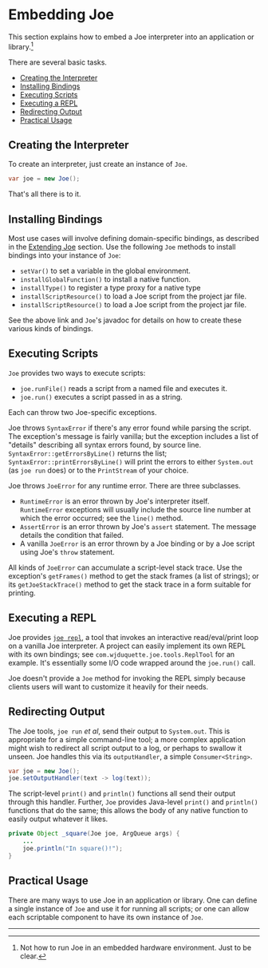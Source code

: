 # Embedding Joe

This section explains how to embed a Joe interpreter into an application
or library.[^embed]

There are several basic tasks.

- [Creating the Interpreter](#creating-the-interpreter)
- [Installing Bindings](#installing-bindings)
- [Executing Scripts](#executing-scripts)
- [Executing a REPL](#executing-a-repl)
- [Redirecting Output](#redirective-output)
- [Practical Usage](#practical-usage)

## Creating the Interpreter

To create an interpreter, just create an instance of `Joe`.

```java
var joe = new Joe();
```

That's all there is to it.

## Installing Bindings

Most use cases will involve defining domain-specific bindings, as described
in the [Extending Joe](../extending/extending.md) section.  Use the following
`Joe` methods to install bindings into your instance of `Joe`:

- `setVar()` to set a variable in the global environment.
- `installGlobalFunction()` to install a native function.
- `installType()` to register a type proxy for a native type
- `installScriptResource()` to load a Joe script from the project jar file.
- `installScriptResource()` to load a Joe script from the project jar file.

See the above link and `Joe`'s javadoc for details on how to create these 
various kinds of bindings.

## Executing Scripts

`Joe` provides two ways to execute scripts:

- `joe.runFile()` reads a script from a named file and executes it.
- `joe.run()` executes a script passed in as a string.

Each can throw two Joe-specific exceptions.

Joe throws `SyntaxError` if there's any error found while parsing the
script.  The exception's message is fairly vanilla; but the exception
includes a list of "details" describing all syntax errors found, by 
source line.  `SyntaxError::getErrorsByLine()` returns the list;
`SyntaxError::printErrorsByLine()` will print the errors to either
`System.out` (as `joe run` does) or to the `PrintStream` of your choice.

Joe throws `JoeError` for any runtime error.  There are three subclasses.

- `RuntimeError` is an error thrown by Joe's interpreter itself.  
  `RuntimeError` exceptions will usually include the source line number
  at which the error occurred; see the `line()` method.
- `AssertError` is an error thrown by Joe's `assert` statement.  The message
  details the condition that failed.
- A vanilla `JoeError` is an error thrown by a Joe binding or by a Joe
  script using Joe's `throw` statement.

All kinds of `JoeError` can accumulate a script-level stack trace.  Use
the exception's `getFrames()` method to get the stack frames (a list of 
strings); or its `getJoeStackTrace()` method to get the stack trace in a 
form suitable for printing.

## Executing a REPL

Joe provides [`joe repl`](../joe_repl.md), a tool that invokes an interactive
read/eval/print loop on a vanilla Joe interpreter.  A project can easily
implement its own REPL with its own bindings; see 
`com.wjduquette.joe.tools.ReplTool` for an example.  It's essentially
some I/O code wrapped around the `joe.run()` call.

Joe doesn't provide a `Joe` method for invoking the REPL simply because
clients users will want to customize it heavily for their needs.

## Redirecting Output

The Joe tools, `joe run` *et al*, send their output to `System.out`.  This
is appropriate for a simple command-line tool; a more complex application
might wish to redirect all script output to a log, or perhaps to swallow
it unseen.  Joe handles this via its `outputHandler`, a simple 
`Consumer<String>`.

```java
var joe = new Joe();
joe.setOutputHandler(text -> log(text));
```

The script-level `print()` and `println()` functions all send their output
through this handler.  Further, `Joe` provides Java-level `print()` and
`println()` functions that do the same; this allows the body of any 
native function to easily output whatever it likes.

```java
private Object _square(Joe joe, ArgQueue args) {
    ...
    joe.println("In square()!");
}
```

## Practical Usage

There are many ways to use Joe in an application or library.  One can define
a single instance of `Joe` and use it for running all scripts; or one can
allow each scriptable component to have its own instance of `Joe`.

---

[^embed]: Not how to run Joe in an embedded hardware environment.  Just
to be clear.
